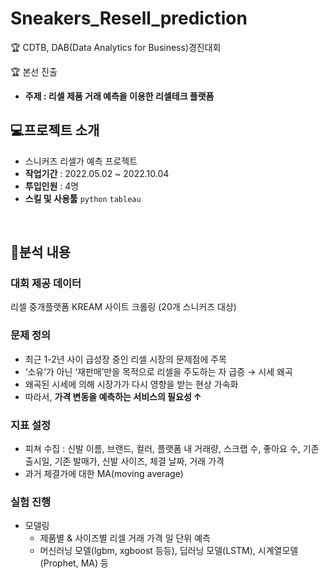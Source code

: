 # Sneakers_Resell_prediction
🏆 CDTB, DAB(Data Analytics for Business)경진대회 

🏆 본선 진출
- **주제 : 리셀 제품 거래 예측을 이용한 리셀테크 플랫폼**

## 💻프로젝트 소개
- 스니커즈 리셀가 예측 프로젝트
- **작업기간** : 2022.05.02 ~ 2022.10.04
- **투입인원** : 4명
- **스킬 및 사용툴** `python` `tableau` 

<br>

## 📑분석 내용
### 대회 제공 데이터

리셀 중개플랫폼 KREAM 사이트 크롤링 (20개 스니커즈 대상)

### 문제 정의

- 최근 1-2년 사이 급성장 중인 리셀 시장의 문제점에 주목
- ‘소유’가 아닌 ‘재판매’만을 목적으로 리셀을 주도하는 자 급증 → 시세 왜곡
- 왜곡된 시세에 의해 시장가가 다시 영향을 받는 현상 가속화
- 따라서, **가격 변동을 예측하는 서비스의 필요성 ↑**

### 지표 설정

- 피쳐 수집 : 신발 이름, 브랜드, 컬러, 플랫폼 내 거래량, 스크랩 수, 좋아요 수, 기존 출시일, 기존 발매가, 신발 사이즈, 체결 날짜, 거래 가격
- 과거 체결가에 대한 MA(moving average)

### 실험 진행

- 모델링
    - 제품별 & 사이즈별 리셀 거래 가격 일 단위 예측
    - 머신러닝 모델(lgbm, xgboost 등등), 딥러닝 모델(LSTM), 시계열모델(Prophet, MA) 등

